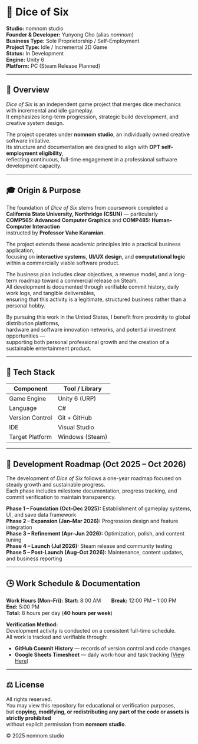 # 🎲 Dice of Six

**Studio:** nomnom studio  
**Founder & Developer:** Yunyong Cho (alias *nomnom*)  
**Business Type:** Sole Proprietorship / Self-Employment  
**Project Type:** Idle / Incremental 2D Game  
**Status:** In Development  
**Engine:** Unity 6  
**Platform:** PC (Steam Release Planned)

---

## 🌱 Overview

*Dice of Six* is an independent game project that merges dice mechanics with incremental and idle gameplay.  
It emphasizes long-term progression, strategic build development, and creative system design.

The project operates under **nomnom studio**, an individually owned creative software initiative.  
Its structure and documentation are designed to align with **OPT self-employment eligibility**,  
reflecting continuous, full-time engagement in a professional software development capacity.

---

## 🎓 Origin & Purpose

The foundation of *Dice of Six* stems from coursework completed a  
**California State University, Northridge (CSUN)** — particularly  
**COMP565: Advanced Computer Graphics** and **COMP485: Human-Computer Interaction**  
instructed by **Professor Vahe Karamian**.

The project extends these academic principles into a practical business application,  
focusing on **interactive systems**, **UI/UX design**, and **computational logic**  
within a commercially viable software product.

The business plan includes clear objectives, a revenue model, and a long-term roadmap toward a commercial release on Steam.  
All development is documented through verifiable commit history, daily work logs, and tangible deliverables,  
ensuring that this activity is a legitimate, structured business rather than a personal hobby.

By pursuing this work in the United States, I benefit from proximity to global distribution platforms,  
hardware and software innovation networks, and potential investment opportunities —  
supporting both personal professional growth and the creation of a sustainable entertainment product.

---

## 🧰 Tech Stack

| Component | Tool / Library |
|------------|----------------|
| Game Engine | Unity 6 (URP) |
| Language | C# |
| Version Control | Git + GitHub |
| IDE | Visual Studio |
| Target Platform | Windows (Steam) |

---

## 📅 Development Roadmap (Oct 2025 – Oct 2026)

The development of *Dice of Six* follows a one-year roadmap focused on steady growth and sustainable progress.  
Each phase includes milestone documentation, progress tracking, and commit verification to maintain transparency.

**Phase 1 – Foundation (Oct–Dec 2025):** Establishment of gameplay systems, UI, and save data framework  
**Phase 2 – Expansion (Jan–Mar 2026):** Progression design and feature integration  
**Phase 3 – Refinement (Apr–Jun 2026):** Optimization, polish, and content tuning  
**Phase 4 – Launch (Jul 2026):** Steam release and community testing  
**Phase 5 – Post-Launch (Aug–Oct 2026):** Maintenance, content updates, and business reporting

---

## 🕒 Work Schedule & Documentation

**Work Hours (Mon–Fri):**
**Start:** 8:00 AM  **Break:** 12:00 PM – 1:00 PM  **End:** 5:00 PM  
**Total:** 8 hours per day (**40 hours per week**)

**Verification Method:**  
Development activity is conducted on a consistent full-time schedule.  
All work is tracked and verifiable through:  
- **GitHub Commit History** — records of version control and code changes  
- **Google Sheets Timesheet** — daily work-hour and task tracking ([View Here](https://docs.google.com/spreadsheets/d/1Hvmm0hGXmCE1-l4J-OVZ9XngYLFH2RbC_sbYNJmgq6w/edit?usp=sharing))  

---

## ⚖️ License

All rights reserved.  
You may view this repository for educational or verification purposes,  
but **copying, modifying, or redistributing any part of the code or assets is strictly prohibited**  
without explicit permission from **nomnom studio**.

© 2025 nomnom studio
